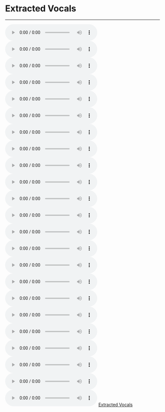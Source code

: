 # Extracted Vocals

---

![](01%20-%20View%20of%20Coma_vocals.mp3)
![](01%20-%20View%20Of%20Coma_vocals%202.mp3)
![](02%20-%20Cemeteries%20and%20Greyhound%20Busses_Voice.mp3)
![](02%20-%20Seven%20Days_vocals.mp3)
![](03%20-%20Diet%20Coke%20and%20Mentos_vocals.mp3)
![](03%20-%20Goodbye%20Mr.%20Perfection_vocals.mp3)
![](04%20-%20A%20Letter%20To%20Write_vocals.mp3)
![](04%20-%20Valuntas%20Tua_vocals.mp3)
![](05%20-%20The%20Great%20Escape_vocals.mp3)
![](05%20-%20Where%20Are%20The%20Angels%20Now_vocals.mp3)
![](06%20-%20Goodbye%20Mr.%20Perfection_vocals.mp3)
![](06%20-%20Keep%20It%20Steady_vocals.mp3)
![](07%20-%20From%20Atop%20A%20Burning%20Building_vocals.mp3)
![](08%20-%20May_vocals.mp3)
![](09%20-%20Our%20Perfect%20Ending_vocals.mp3)
![](10%20-%20When%20Open%20Air%20Becomes%20a%20Battlefield_vocals.mp3)
![](11%20-%20Life%20Is%20Just%20A%20Box%20(demo)_vocals.mp3)
![](12%20-%20Winona%20Ride-You_vocals.mp3)
![](Cemeteries.mp3)
![](Cemeteries%20and%20Greyhound%20Busses_Vocals.mp3)
![](Cemeteries%20and%20Greyhound%20Busses_Vocals%20122.mp3)
![](Deja%20Normal%20Cemeteries%20and%20Greyhound%20Buses%20Piano%20Version_Vocals.mp3)
![](Deja%20Normal%20Cemeteries%20and%20Greyhound%20Buses%20Piano%20Version_Voice.mp3)
[Extracted Vocals](../../..//The%20Project/Extracted%20Vocals/Extracted%20Vocals.md)